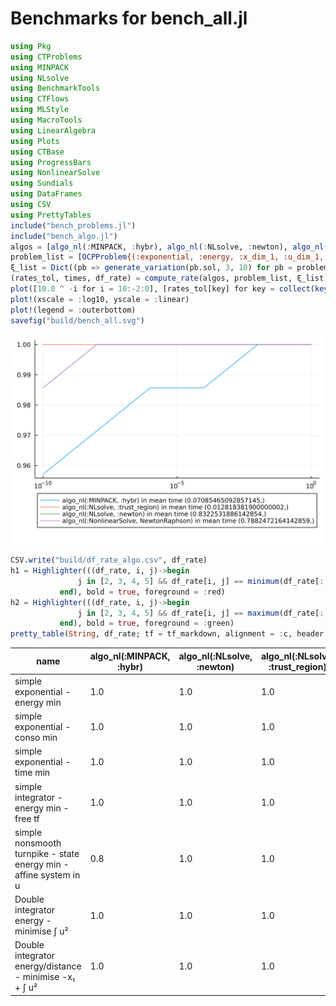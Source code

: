 # Benchmarks for bench_all.jl

```julia
using Pkg
using CTProblems
using MINPACK
using NLsolve
using BenchmarkTools
using CTFlows
using MLStyle
using MacroTools
using LinearAlgebra
using Plots
using CTBase
using ProgressBars
using NonlinearSolve
using Sundials
using DataFrames
using CSV
using PrettyTables
include("bench_problems.jl")
include("bench_algo.jl")
algos = [algo_nl(:MINPACK, :hybr), algo_nl(:NLsolve, :newton), algo_nl(:NLsolve, :trust_region), algo_nl(:NonlinearSolve, NewtonRaphson())]
problem_list = [OCPProblem{(:exponential, :energy, :x_dim_1, :u_dim_1, :lagrange)}(); OCPProblem{(:exponential, :consumption, :x_dim_1, :u_dim_1, :lagrange, :non_diff_wrt_u)}(); OCPProblem{(:exponential, :time, :x_dim_1, :u_dim_1, :lagrange)}(); OCPProblem{(:integrator, :energy, :free_final_time, :x_dim_1, :u_dim_1, :lagrange)}(); OCPProblem{(:turnpike, :integrator, :state_energy, :x_dim_1, :u_dim_1, :lagrange, :u_cons, :singular_arc)}(); OCPProblem{(:integrator, :energy, :x_dim_2, :u_dim_1, :lagrange, :noconstraints)}(); OCPProblem{(:integrator, :energy, :distance, :x_dim_2, :u_dim_1, :bolza)}()]
ξ_list = Dict((pb => generate_variation(pb.sol, 3, 10) for pb = problem_list))
(rates_tol, times, df_rate) = compute_rate(algos, problem_list, ξ_list)
plot([10.0 ^ -i for i = 10:-2:0], [rates_tol[key] for key = collect(keys(rates_tol))], label = reshape([shorten_label(string(key)) * " in mean time " * string(times[key]) for key = collect(keys(rates_tol))], 1, size(algos, 1)))
plot!(xscale = :log10, yscale = :linear)
plot!(legend = :outerbottom)
savefig("build/bench_all.svg")
```
 ![fig](bench_all.svg) 
 ```julia 
CSV.write("build/df_rate_algo.csv", df_rate)
h1 = Highlighter(((df_rate, i, j)->begin
                j in [2, 3, 4, 5] && df_rate[i, j] == minimum(df_rate[:, j])
            end), bold = true, foreground = :red)
h2 = Highlighter(((df_rate, i, j)->begin
                j in [2, 3, 4, 5] && df_rate[i, j] == maximum(df_rate[:, j])
            end), bold = true, foreground = :green)
pretty_table(String, df_rate; tf = tf_markdown, alignment = :c, header = ["name"; [shorten_label(string(algo)) for algo = algos]], highlighters = (h1, h2))
```

|                               name                                | algo_nl(:MINPACK, :hybr) | algo_nl(:NLsolve, :newton) | algo_nl(:NLsolve, :trust_region) | algo_nl(:NonlinearSolve, NewtonRaphson) |
|-------------------------------------------------------------------|--------------------------|----------------------------|----------------------------------|-----------------------------------------|
|                  simple exponential - energy min                  |           1.0            |            1.0             |               1.0                |                   1.0                   |
|                  simple exponential - conso min                   |           1.0            |            1.0             |               1.0                |                   1.0                   |
|                   simple exponential - time min                   |           1.0            |            1.0             |               1.0                |                   1.0                   |
|             simple integrator - energy min - free tf              |           1.0            |            1.0             |               1.0                |                   1.0                   |
| simple nonsmooth turnpike - state energy min - affine system in u |           0.8            |            1.0             |               1.0                |                   1.0                   |
|             Double integrator energy - minimise ∫ u²              |           1.0            |            1.0             |               1.0                |                   1.0                   |
|      Double integrator energy/distance - minimise -x₁ + ∫ u²      |           1.0            |            1.0             |               1.0                |                   1.0                   |


